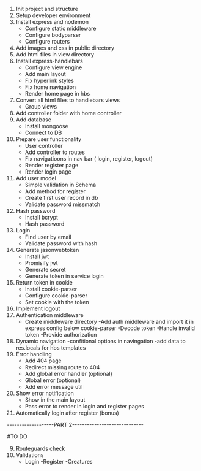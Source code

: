 1. Init project and structure
2. Setup developer environment
3. Install express and nodemon
    - Configure static middleware
    - Configure bodyparser
    - Configure routers
4. Add images and css in public directory
5. Add html files in view directory
6. Install express-handlebars
    - Configure view engine
    - Add main layout
    - Fix hyperlink styles
    - Fix home navigation
    - Render home page in hbs
7. Convert all html files to handlebars views
    - Group views
8. Add controller folder with home controller
9. Add database
    - Install mongoose
    - Connect to DB
10. Prepare user functionality
    - User controller
    - Add controller to routes
    - Fix navigatioons in nav bar ( login, register, logout)
    - Render register page
    - Render login page
11. Add user model
    - Simple validation in Schema
    - Add method for register
    - Create first user record in db
    - Validate password missmatch
12. Hash password
    - Install bcrypt
    - Hash password
13. Login
    - Find user by email
    - Validate password with hash
14. Generate jasonwebtoken
    - Install jwt
    - Promisify jwt
    - Generate secret
    - Generate token in service login
15. Return token in cookie
    - Install cookie-parser
    - Configure cookie-parser
    - Set cookie with the token
16. Implement logout
17. Authentication middleware
    - Create middleware directory
    -Add auth middleware and import it in express config below cookie-parser
    -Decode token
    -Handle invalid token
    -Provide authorization
18. Dynamic navigation
    -confitional options in navingation
    -add data to res.locals for hbs templates
19. Error handling
    - Add 404 page
    - Redirect missing route to 404
    - Add global error handler (optional)
    - Global error (optional)
    - Add error message util
20. Show error notification
    - Show in the main layout
    - Pass error to render in login and register pages
21. Automatically login after register (bonus)

-------------------PART 2-----------------------------

#TO DO

<!-- 1. Map pafes to navigation to both loggedIn and loggedOut state -->
<!-- 2. Add creature model to mongoose -->
<!-- 3. Implement 'All posts' page
    - Show each creature with image, name, species, description
    - Add details button to every creature -->
<!-- 4. Add details page (for Creatures)
    - If no creatures "There are no posts yet..."
    - If the user is the owner of the post, they should have "Edit" and "Delete" button
    - If the user hasn't logged in -> no buttons
    - If the user is not the owner -> vote button -->
<!-- 5. Vote button
  When clicked -> "Voted"
  Redirect to the details page for the current creature 
    - Show the email of the people voted
    - If the user has voted -> "Thanks for voting" and add the email to the voted list -->
<!-- 6. Add creature 
    - Upon success redirect to all posts page -->
<!-- 7. Delete creature
    - Upon success redirect to alll opsts page
8. Edit creature
    - Upon success redirect to current creature page -->
9. Routeguards check
10. Validations
    - Login
    -Register
    -Creatures
<!-- 11. Bonus - Profile 
    -> show my posts
    -> if there are no posts - msg -->
